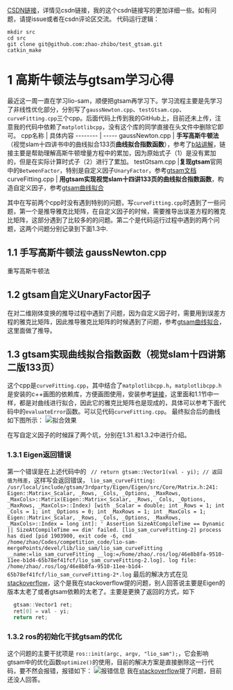 [CSDN链接](https://blog.csdn.net/zzb714121/article/details/134921839?spm=1001.2014.3001.5502)，详情见csdn链接，我的这个csdn链接写的更加详细一些。如有问题，请提issue或者在csdn评论区交流。
代码运行逻辑：
```
mkdir src
cd src
git clone git@github.com:zhao-zhibo/test_gtsam.git
catkin_make
```
# 1  高斯牛顿法与gtsam学习心得
最近这一周一直在学习lio-sam，顺便把gtsam再学习下。学习流程主要是先学习了非线性优化部分，分别写了`gaussNewton.cpp`、`testGtsam.cpp`、`curveFitting.cpp`三个cpp。后面代码上传到我的GitHub上，目前还未上传，注意我的代码中依赖了`matplotlibcpp`，没有这个库的同学直接在头文件中删除它即可。
cpp名称     | 具体内容
-------- | -----
gaussNewton.cpp  | ****手写高斯牛顿法****（视觉slam十四讲书中的曲线拟合133页**曲线拟合指数函数**），参考了[b站讲解](https://www.bilibili.com/video/BV14D4y1A7Lj/?spm_id_from=333.999.0.0)，链接主要是帮助理解高斯牛顿增量方程中的累加，因为原始式子（1）是没有累加的，但是在实际计算时式子（2）进行了累加。
testGtsam.cpp  |**复现gtsam**官网中的`BetweenFactor`，特别是自定义因子`UnaryFactor`，参考[gtsam文档](https://github.com/borglab/gtsam/blob/develop/doc/gtsam.pdf)
 curveFitting.cpp | **用gtsam实现视觉slam十四讲133页的曲线拟合指数函数**，构造自定义因子，参考[gtsam曲线拟合](https://blog.csdn.net/weixin_41681988/article/details/132001320?spm=1001.2014.3001.5502)
 
 其中在写前两个cpp时没有遇到特别的问题，写`curveFitting.cpp`时遇到了一些问题，第一个是推导雅克比矩阵，在自定义因子的时候，需要推导出误差方程的雅克比矩阵，这部分遇到了比较多的的问题。第二个是代码运行过程中遇到的两个问题，这两个问题分别记录到下面1.3中.
## 1.1 手写高斯牛顿法 gaussNewton.cpp
重写高斯牛顿法
## 1.2  gtsam自定义UnaryFactor因子
在对二维刚体变换的推导过程中遇到了问题，因为自定义因子时，需要用到误差方程的雅克比矩阵，因此推导雅克比矩阵的时候遇到了问题，参考[gtsam曲线拟合](https://blog.csdn.net/weixin_41681988/article/details/132001320?spm=1001.2014.3001.5502)，这里面做了推导。
## 1.3 gtsam实现曲线拟合指数函数（视觉slam十四讲第二版133页）

这个cpp是`curveFitting.cpp`，其中结合了`matplotlibcpp.h`，`matplotlibcpp.h`是安装的c++画图的依赖库，方便画图使用，安装参考[链接](https://blog.csdn.net/kkbca/article/details/134421442)，这里面和1.1节中一样，都是对曲线进行拟合，因此它的雅克比矩阵也是现成的，具体可以参考下面代码中的`evaluateError`函数。可以见代码`curveFitting.cpp`。
最终拟合后的曲线如下图所示：
![拟合效果](https://img-blog.csdnimg.cn/direct/d4375feea7bf437cb66e1bf65361ce54.png#pic_center)

在写自定义因子的时候踩了两个坑，分别在1.31.和1.3.2中进行介绍。
### 1.3.1 Eigen返回错误
第一个错误是在上述代码中的 ` // return gtsam::Vector1(val - yi); // 返回值为残差`，这样写会返回错误，
`lio_sam_curveFitting: /usr/local/include/gtsam/3rdparty/Eigen/Eigen/src/Core/Matrix.h:241: Eigen::Matrix<_Scalar, _Rows, _Cols, _Options, _MaxRows, _MaxCols>::Matrix(Eigen::Matrix<_Scalar, _Rows, _Cols, _Options, _MaxRows, _MaxCols>::Index) [with _Scalar = double; int _Rows = 1; int _Cols = 1; int _Options = 0; int _MaxRows = 1; int _MaxCols = 1; Eigen::Matrix<_Scalar, _Rows, _Cols, _Options, _MaxRows, _MaxCols>::Index = long int]: ' Assertion SizeAtCompileTime == Dynamic || SizeAtCompileTime == dim' failed.
[lio_sam_curveFitting-2] process has died [pid 1903900, exit code -6, cmd /home/zhao/Codes/competition_code/lio-sam-mergePoints/devel/lib/lio_sam/lio_sam_curveFitting __name:=lio_sam_curveFitting __log:=/home/zhao/.ros/log/46e8b8fa-9510-11ee-b1d4-65b78ef41fcf/lio_sam_curveFitting-2.log].
log file: /home/zhao/.ros/log/46e8b8fa-9510-11ee-b1d4-65b78ef41fcf/lio_sam_curveFitting-2*.log`
最后的解决方式在见[stackoverflow](https://stackoverflow.com/questions/77627134/gtsam-error-report-assertion-sizeatcompiletime-dynamic-sizeatcompiletim)，这个是我在stackoverflow提的问题，别人回答说主要是Eigen的版本太老了或者gtsam依赖的太老了。主要是更换了返回的方式，如下
```cpp
  gtsam::Vector1 ret; 
  ret[0] = val - yi;
  return ret;
```
### 1.3.2 ros的初始化干扰gtsam的优化
这个问题的主要干扰项是   `ros::init(argc, argv, "lio_sam");`，它会影响gtsam中的优化函数`optimize()`的使用，目前的解决方案是直接删除这一行代码，要不然会报错，报错如下：
![报错信息](https://img-blog.csdnimg.cn/direct/238b00130082469a8717fee85892f2bd.png#pic_center)
我在[stackoverflow](https://stackoverflow.com/questions/77633725/ros-initialization-will-affect-the-optimize-optimization-function-of-gtsam)提了问题，目前还没人回答。



